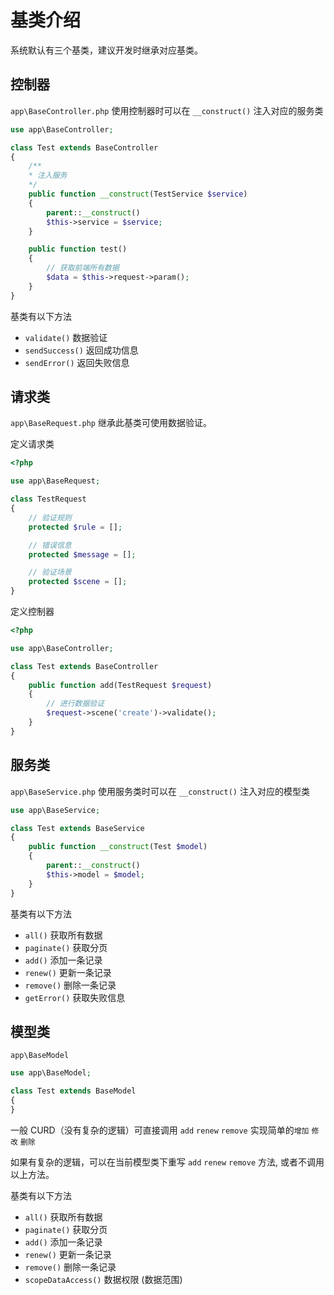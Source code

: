 # 基类介绍
系统默认有三个基类，建议开发时继承对应基类。

## 控制器
`app\BaseController.php`
使用控制器时可以在 `__construct()` 注入对应的服务类

```php
use app\BaseController;

class Test extends BaseController
{   
    /**
    * 注入服务
    */
    public function __construct(TestService $service)
    {
        parent::__construct()
        $this->service = $service;
    }

    public function test()
    {
        // 获取前端所有数据
        $data = $this->request->param();
    }
}
```

基类有以下方法
* `validate()` 数据验证
* `sendSuccess()` 返回成功信息
* `sendError()` 返回失败信息

## 请求类
`app\BaseRequest.php`
继承此基类可使用数据验证。

定义请求类
```php
<?php

use app\BaseRequest;

class TestRequest
{
    // 验证规则
    protected $rule = [];

    // 错误信息
    protected $message = [];

    // 验证场景
    protected $scene = [];
}
```

定义控制器
```php
<?php

use app\BaseController;

class Test extends BaseController
{
    public function add(TestRequest $request)
    {
        // 进行数据验证
        $request->scene('create')->validate();
    }
}
```

## 服务类
`app\BaseService.php`
使用服务类时可以在 `__construct()` 注入对应的模型类

```php
use app\BaseService;

class Test extends BaseService
{
    public function __construct(Test $model)
    {
        parent::__construct()
        $this->model = $model;
    }
}
```

基类有以下方法
* `all()` 获取所有数据
* `paginate()` 获取分页
* `add()` 添加一条记录
* `renew()` 更新一条记录
* `remove()` 删除一条记录
* `getError()` 获取失败信息

## 模型类
`app\BaseModel`

```php
use app\BaseModel;

class Test extends BaseModel
{
}
```

一般 CURD（没有复杂的逻辑）可直接调用 `add` `renew` `remove` 实现简单的`增加` `修改` `删除`

如果有复杂的逻辑，可以在当前模型类下重写 `add` `renew` `remove` 方法,  或者不调用以上方法。

基类有以下方法
* `all()` 获取所有数据
* `paginate()` 获取分页
* `add()` 添加一条记录
* `renew()` 更新一条记录
* `remove()` 删除一条记录
* `scopeDataAccess()` 数据权限 (数据范围)